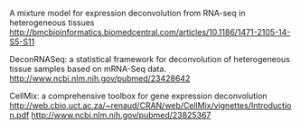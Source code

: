 A mixture model for expression deconvolution from RNA-seq in heterogeneous tissues
http://bmcbioinformatics.biomedcentral.com/articles/10.1186/1471-2105-14-S5-S11

DeconRNASeq: a statistical framework for deconvolution of heterogeneous tissue samples based on mRNA-Seq data.
http://www.ncbi.nlm.nih.gov/pubmed/23428642

CellMix: a comprehensive toolbox for gene expression deconvolution
http://web.cbio.uct.ac.za/~renaud/CRAN/web/CellMix/vignettes/Introduction.pdf
http://www.ncbi.nlm.nih.gov/pubmed/23825367

